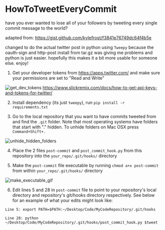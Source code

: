 # HowToTweetEveryCommit
have you ever wanted to lose all of your followers by tweeting every single commit message to the world? 

adapted from: https://gist.github.com/kylefrost/f3841e76749dc64f4b5e

changed to do the actual twitter post in python using `Tweepy` because the oauth-sign and http-post install from tar.gz was giving me problems and python is just easier. hopefully this makes it a bit more usable for someone else. enjoy!



1. Get your developer tokens from https://apps.twitter.com/ and make sure your permissions are set to "Read and Write"

![get_dev_tokens](http://g.recordit.co/VlZUSa77T2.gif)
https://www.slickremix.com/docs/how-to-get-api-keys-and-tokens-for-twitter/




2. Install dependency (its just `tweepy`), run `pip install -r requirements.txt`

3. Go to the local repository that you want to have commits tweeted from and find the `.git` folder. Note that most operating systems have folders that start with "." hidden. To unhide folders on Mac OSX press `Command+Shift+.`

![unhide_hidden_folders](http://g.recordit.co/vgQZDrphXW.gif)

4. Place the 2 files `post-commit` and `post_commit_hook.py` from this repository into the `your_repo/.git/hooks/` directory

5. Make the `post-commit` file executable by running `chmod a+x post-commit` from within `your_repo/.git/hooks/` directory


![make_executable_gif](http://g.recordit.co/dnz5eR4t6V.gif)


6. Edit lines 5 and 28 in `post-commit` file to point to your repository's local directory and repository's git/hooks directory respectively. See below for an example of what your edits might look like:

```
Line 5: export PATH=$PATH:~/Desktop/Code/MyCodeRepository/.git/hooks

Line 28: python ~/Desktop/Code/MyCodeRepository/.git/hooks/post_commit_hook.py $tweet
```

